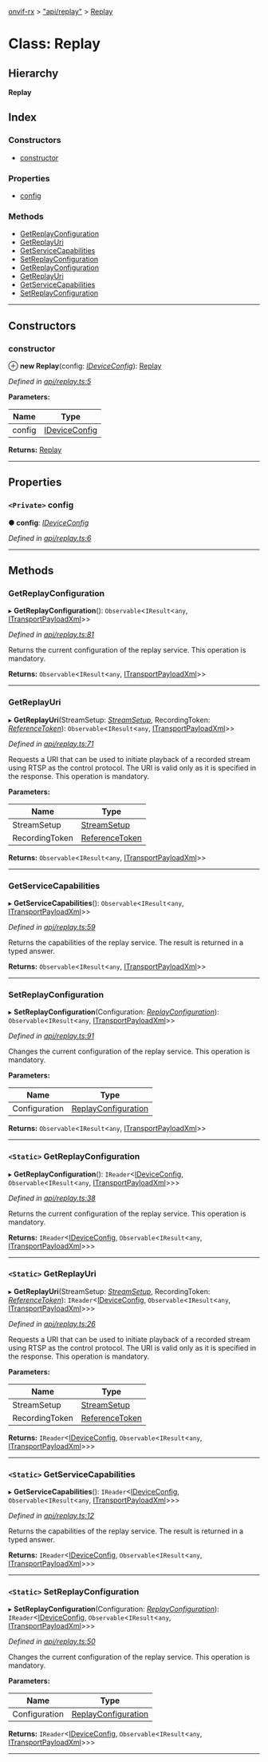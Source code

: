 [onvif-rx](../README.md) > ["api/replay"](../modules/_api_replay_.md) > [Replay](../classes/_api_replay_.replay.md)

# Class: Replay

## Hierarchy

**Replay**

## Index

### Constructors

* [constructor](_api_replay_.replay.md#constructor)

### Properties

* [config](_api_replay_.replay.md#config)

### Methods

* [GetReplayConfiguration](_api_replay_.replay.md#getreplayconfiguration)
* [GetReplayUri](_api_replay_.replay.md#getreplayuri)
* [GetServiceCapabilities](_api_replay_.replay.md#getservicecapabilities)
* [SetReplayConfiguration](_api_replay_.replay.md#setreplayconfiguration)
* [GetReplayConfiguration](_api_replay_.replay.md#getreplayconfiguration-1)
* [GetReplayUri](_api_replay_.replay.md#getreplayuri-1)
* [GetServiceCapabilities](_api_replay_.replay.md#getservicecapabilities-1)
* [SetReplayConfiguration](_api_replay_.replay.md#setreplayconfiguration-1)

---

## Constructors

<a id="constructor"></a>

###  constructor

⊕ **new Replay**(config: *[IDeviceConfig](../interfaces/_config_interfaces_.ideviceconfig.md)*): [Replay](_api_replay_.replay.md)

*Defined in [api/replay.ts:5](https://github.com/patrickmichalina/onvif-rx/blob/1596479/src/api/replay.ts#L5)*

**Parameters:**

| Name | Type |
| ------ | ------ |
| config | [IDeviceConfig](../interfaces/_config_interfaces_.ideviceconfig.md) |

**Returns:** [Replay](_api_replay_.replay.md)

___

## Properties

<a id="config"></a>

### `<Private>` config

**● config**: *[IDeviceConfig](../interfaces/_config_interfaces_.ideviceconfig.md)*

*Defined in [api/replay.ts:6](https://github.com/patrickmichalina/onvif-rx/blob/1596479/src/api/replay.ts#L6)*

___

## Methods

<a id="getreplayconfiguration"></a>

###  GetReplayConfiguration

▸ **GetReplayConfiguration**(): `Observable`<`IResult`<`any`, [ITransportPayloadXml](../interfaces/_soap_request_.itransportpayloadxml.md)>>

*Defined in [api/replay.ts:81](https://github.com/patrickmichalina/onvif-rx/blob/1596479/src/api/replay.ts#L81)*

Returns the current configuration of the replay service. This operation is mandatory.

**Returns:** `Observable`<`IResult`<`any`, [ITransportPayloadXml](../interfaces/_soap_request_.itransportpayloadxml.md)>>

___
<a id="getreplayuri"></a>

###  GetReplayUri

▸ **GetReplayUri**(StreamSetup: *[StreamSetup](../interfaces/_api_types_.streamsetup.md)*, RecordingToken: *[ReferenceToken](../modules/_api_types_.md#referencetoken)*): `Observable`<`IResult`<`any`, [ITransportPayloadXml](../interfaces/_soap_request_.itransportpayloadxml.md)>>

*Defined in [api/replay.ts:71](https://github.com/patrickmichalina/onvif-rx/blob/1596479/src/api/replay.ts#L71)*

Requests a URI that can be used to initiate playback of a recorded stream using RTSP as the control protocol. The URI is valid only as it is specified in the response. This operation is mandatory.

**Parameters:**

| Name | Type |
| ------ | ------ |
| StreamSetup | [StreamSetup](../interfaces/_api_types_.streamsetup.md) |
| RecordingToken | [ReferenceToken](../modules/_api_types_.md#referencetoken) |

**Returns:** `Observable`<`IResult`<`any`, [ITransportPayloadXml](../interfaces/_soap_request_.itransportpayloadxml.md)>>

___
<a id="getservicecapabilities"></a>

###  GetServiceCapabilities

▸ **GetServiceCapabilities**(): `Observable`<`IResult`<`any`, [ITransportPayloadXml](../interfaces/_soap_request_.itransportpayloadxml.md)>>

*Defined in [api/replay.ts:59](https://github.com/patrickmichalina/onvif-rx/blob/1596479/src/api/replay.ts#L59)*

Returns the capabilities of the replay service. The result is returned in a typed answer.

**Returns:** `Observable`<`IResult`<`any`, [ITransportPayloadXml](../interfaces/_soap_request_.itransportpayloadxml.md)>>

___
<a id="setreplayconfiguration"></a>

###  SetReplayConfiguration

▸ **SetReplayConfiguration**(Configuration: *[ReplayConfiguration](../interfaces/_api_types_.replayconfiguration.md)*): `Observable`<`IResult`<`any`, [ITransportPayloadXml](../interfaces/_soap_request_.itransportpayloadxml.md)>>

*Defined in [api/replay.ts:91](https://github.com/patrickmichalina/onvif-rx/blob/1596479/src/api/replay.ts#L91)*

Changes the current configuration of the replay service. This operation is mandatory.

**Parameters:**

| Name | Type |
| ------ | ------ |
| Configuration | [ReplayConfiguration](../interfaces/_api_types_.replayconfiguration.md) |

**Returns:** `Observable`<`IResult`<`any`, [ITransportPayloadXml](../interfaces/_soap_request_.itransportpayloadxml.md)>>

___
<a id="getreplayconfiguration-1"></a>

### `<Static>` GetReplayConfiguration

▸ **GetReplayConfiguration**(): `IReader`<[IDeviceConfig](../interfaces/_config_interfaces_.ideviceconfig.md), `Observable`<`IResult`<`any`, [ITransportPayloadXml](../interfaces/_soap_request_.itransportpayloadxml.md)>>>

*Defined in [api/replay.ts:38](https://github.com/patrickmichalina/onvif-rx/blob/1596479/src/api/replay.ts#L38)*

Returns the current configuration of the replay service. This operation is mandatory.

**Returns:** `IReader`<[IDeviceConfig](../interfaces/_config_interfaces_.ideviceconfig.md), `Observable`<`IResult`<`any`, [ITransportPayloadXml](../interfaces/_soap_request_.itransportpayloadxml.md)>>>

___
<a id="getreplayuri-1"></a>

### `<Static>` GetReplayUri

▸ **GetReplayUri**(StreamSetup: *[StreamSetup](../interfaces/_api_types_.streamsetup.md)*, RecordingToken: *[ReferenceToken](../modules/_api_types_.md#referencetoken)*): `IReader`<[IDeviceConfig](../interfaces/_config_interfaces_.ideviceconfig.md), `Observable`<`IResult`<`any`, [ITransportPayloadXml](../interfaces/_soap_request_.itransportpayloadxml.md)>>>

*Defined in [api/replay.ts:26](https://github.com/patrickmichalina/onvif-rx/blob/1596479/src/api/replay.ts#L26)*

Requests a URI that can be used to initiate playback of a recorded stream using RTSP as the control protocol. The URI is valid only as it is specified in the response. This operation is mandatory.

**Parameters:**

| Name | Type |
| ------ | ------ |
| StreamSetup | [StreamSetup](../interfaces/_api_types_.streamsetup.md) |
| RecordingToken | [ReferenceToken](../modules/_api_types_.md#referencetoken) |

**Returns:** `IReader`<[IDeviceConfig](../interfaces/_config_interfaces_.ideviceconfig.md), `Observable`<`IResult`<`any`, [ITransportPayloadXml](../interfaces/_soap_request_.itransportpayloadxml.md)>>>

___
<a id="getservicecapabilities-1"></a>

### `<Static>` GetServiceCapabilities

▸ **GetServiceCapabilities**(): `IReader`<[IDeviceConfig](../interfaces/_config_interfaces_.ideviceconfig.md), `Observable`<`IResult`<`any`, [ITransportPayloadXml](../interfaces/_soap_request_.itransportpayloadxml.md)>>>

*Defined in [api/replay.ts:12](https://github.com/patrickmichalina/onvif-rx/blob/1596479/src/api/replay.ts#L12)*

Returns the capabilities of the replay service. The result is returned in a typed answer.

**Returns:** `IReader`<[IDeviceConfig](../interfaces/_config_interfaces_.ideviceconfig.md), `Observable`<`IResult`<`any`, [ITransportPayloadXml](../interfaces/_soap_request_.itransportpayloadxml.md)>>>

___
<a id="setreplayconfiguration-1"></a>

### `<Static>` SetReplayConfiguration

▸ **SetReplayConfiguration**(Configuration: *[ReplayConfiguration](../interfaces/_api_types_.replayconfiguration.md)*): `IReader`<[IDeviceConfig](../interfaces/_config_interfaces_.ideviceconfig.md), `Observable`<`IResult`<`any`, [ITransportPayloadXml](../interfaces/_soap_request_.itransportpayloadxml.md)>>>

*Defined in [api/replay.ts:50](https://github.com/patrickmichalina/onvif-rx/blob/1596479/src/api/replay.ts#L50)*

Changes the current configuration of the replay service. This operation is mandatory.

**Parameters:**

| Name | Type |
| ------ | ------ |
| Configuration | [ReplayConfiguration](../interfaces/_api_types_.replayconfiguration.md) |

**Returns:** `IReader`<[IDeviceConfig](../interfaces/_config_interfaces_.ideviceconfig.md), `Observable`<`IResult`<`any`, [ITransportPayloadXml](../interfaces/_soap_request_.itransportpayloadxml.md)>>>

___

